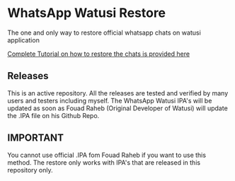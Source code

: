 # WhatsApp Watusi Restore

The one and only way to restore official whatsapp chats on watusi application

[Complete Tutorial on how to restore the chats is provided here](https://bit.ly/Watusi-Manpreet)


## Releases

This is an active repository. All the releases are tested and verified by many users and testers including myself. 
The WhatsApp Watusi IPA's will be updated as soon as Fouad Raheb (Original Developer of Watusi) will update the .IPA file on his Github Repo. 


## IMPORTANT

You cannot use official .IPA fom Fouad Raheb if you want to use this method. The restore only works with IPA's that are released in this repository only. 
